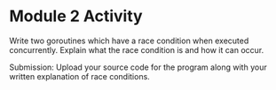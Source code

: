 # Module 2 Activity

Write two goroutines which have a race condition when executed concurrently. Explain what the race condition is and how it can occur.

Submission: Upload your source code for the program along with your written explanation of race conditions.
